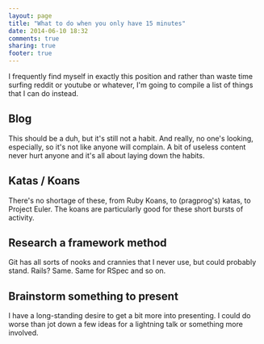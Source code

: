 ```yaml
---
layout: page
title: "What to do when you only have 15 minutes"
date: 2014-06-10 18:32
comments: true
sharing: true
footer: true
---
```

I frequently find myself in exactly this position and rather than waste time surfing reddit or youtube or whatever, I'm going to compile a list of things that I can do instead.

## Blog
This should be a duh, but it's still not a habit. And really, no one's looking, especially, so it's not like anyone will complain. A bit of useless content never hurt anyone and it's all about laying down the habits.

## Katas / Koans
There's no shortage of these, from Ruby Koans, to (pragprog's) katas, to Project Euler. The koans are particularly good for these short bursts of activity.

## Research a framework method
Git has all sorts of nooks and crannies that I never use, but could probably stand. Rails? Same. Same for RSpec and so on. 

## Brainstorm something to present
I have a long-standing desire to get a bit more into presenting. I could do worse than jot down a few ideas for a lightning talk or something more involved. 

